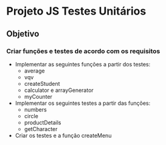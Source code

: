 # Projeto JS Testes Unitários

## Objetivo

### Criar funções e testes de acordo com os requisitos

- Implementar as seguintes funções a partir dos testes:
  - average
  - vqv
  - createStudent
  - calculator e arrayGenerator
  - myCounter
- Implementar os seguintes testes a partir das funções:
  - numbers
  - circle
  - productDetails
  - getCharacter
- Criar os testes e a função createMenu